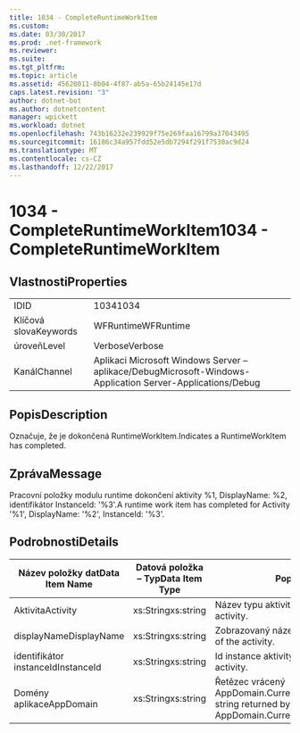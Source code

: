 ```yaml
---
title: 1034 - CompleteRuntimeWorkItem
ms.custom: 
ms.date: 03/30/2017
ms.prod: .net-framework
ms.reviewer: 
ms.suite: 
ms.tgt_pltfrm: 
ms.topic: article
ms.assetid: 45620011-8b04-4f87-ab5a-65b24145e17d
caps.latest.revision: "3"
author: dotnet-bot
ms.author: dotnetcontent
manager: wpickett
ms.workload: dotnet
ms.openlocfilehash: 743b16232e239929f75e269faa16799a37043495
ms.sourcegitcommit: 16186c34a957fdd52e5db7294f291f7530ac9d24
ms.translationtype: MT
ms.contentlocale: cs-CZ
ms.lasthandoff: 12/22/2017
---
```

# <a name="1034---completeruntimeworkitem"></a><span data-ttu-id="47128-102">1034 - CompleteRuntimeWorkItem</span><span class="sxs-lookup"><span data-stu-id="47128-102">1034 - CompleteRuntimeWorkItem</span></span>
## <a name="properties"></a><span data-ttu-id="47128-103">Vlastnosti</span><span class="sxs-lookup"><span data-stu-id="47128-103">Properties</span></span>  
  
|||  
|-|-|  
|<span data-ttu-id="47128-104">ID</span><span class="sxs-lookup"><span data-stu-id="47128-104">ID</span></span>|<span data-ttu-id="47128-105">1034</span><span class="sxs-lookup"><span data-stu-id="47128-105">1034</span></span>|  
|<span data-ttu-id="47128-106">Klíčová slova</span><span class="sxs-lookup"><span data-stu-id="47128-106">Keywords</span></span>|<span data-ttu-id="47128-107">WFRuntime</span><span class="sxs-lookup"><span data-stu-id="47128-107">WFRuntime</span></span>|  
|<span data-ttu-id="47128-108">úroveň</span><span class="sxs-lookup"><span data-stu-id="47128-108">Level</span></span>|<span data-ttu-id="47128-109">Verbose</span><span class="sxs-lookup"><span data-stu-id="47128-109">Verbose</span></span>|  
|<span data-ttu-id="47128-110">Kanál</span><span class="sxs-lookup"><span data-stu-id="47128-110">Channel</span></span>|<span data-ttu-id="47128-111">Aplikaci Microsoft Windows Server – aplikace/Debug</span><span class="sxs-lookup"><span data-stu-id="47128-111">Microsoft-Windows-Application Server-Applications/Debug</span></span>|  
  
## <a name="description"></a><span data-ttu-id="47128-112">Popis</span><span class="sxs-lookup"><span data-stu-id="47128-112">Description</span></span>  
 <span data-ttu-id="47128-113">Označuje, že je dokončená RuntimeWorkItem.</span><span class="sxs-lookup"><span data-stu-id="47128-113">Indicates a RuntimeWorkItem has completed.</span></span>  
  
## <a name="message"></a><span data-ttu-id="47128-114">Zpráva</span><span class="sxs-lookup"><span data-stu-id="47128-114">Message</span></span>  
 <span data-ttu-id="47128-115">Pracovní položky modulu runtime dokončení aktivity %1, DisplayName: %2, identifikátor InstanceId: '%3'.</span><span class="sxs-lookup"><span data-stu-id="47128-115">A runtime work item has completed for Activity '%1', DisplayName: '%2', InstanceId: '%3'.</span></span>  
  
## <a name="details"></a><span data-ttu-id="47128-116">Podrobnosti</span><span class="sxs-lookup"><span data-stu-id="47128-116">Details</span></span>  
  
|<span data-ttu-id="47128-117">Název položky dat</span><span class="sxs-lookup"><span data-stu-id="47128-117">Data Item Name</span></span>|<span data-ttu-id="47128-118">Datová položka – Typ</span><span class="sxs-lookup"><span data-stu-id="47128-118">Data Item Type</span></span>|<span data-ttu-id="47128-119">Popis</span><span class="sxs-lookup"><span data-stu-id="47128-119">Description</span></span>|  
|--------------------|--------------------|-----------------|  
|<span data-ttu-id="47128-120">Aktivita</span><span class="sxs-lookup"><span data-stu-id="47128-120">Activity</span></span>|<span data-ttu-id="47128-121">xs:String</span><span class="sxs-lookup"><span data-stu-id="47128-121">xs:string</span></span>|<span data-ttu-id="47128-122">Název typu aktivity.</span><span class="sxs-lookup"><span data-stu-id="47128-122">The type name of the activity.</span></span>|  
|<span data-ttu-id="47128-123">displayName</span><span class="sxs-lookup"><span data-stu-id="47128-123">DisplayName</span></span>|<span data-ttu-id="47128-124">xs:String</span><span class="sxs-lookup"><span data-stu-id="47128-124">xs:string</span></span>|<span data-ttu-id="47128-125">Zobrazovaný název aktivity.</span><span class="sxs-lookup"><span data-stu-id="47128-125">The display name of the activity.</span></span>|  
|<span data-ttu-id="47128-126">identifikátor instanceId</span><span class="sxs-lookup"><span data-stu-id="47128-126">InstanceId</span></span>|<span data-ttu-id="47128-127">xs:String</span><span class="sxs-lookup"><span data-stu-id="47128-127">xs:string</span></span>|<span data-ttu-id="47128-128">Id instance aktivity.</span><span class="sxs-lookup"><span data-stu-id="47128-128">The instance id of the activity.</span></span>|  
|<span data-ttu-id="47128-129">Domény aplikace</span><span class="sxs-lookup"><span data-stu-id="47128-129">AppDomain</span></span>|<span data-ttu-id="47128-130">xs:String</span><span class="sxs-lookup"><span data-stu-id="47128-130">xs:string</span></span>|<span data-ttu-id="47128-131">Řetězec vrácený AppDomain.CurrentDomain.FriendlyName.</span><span class="sxs-lookup"><span data-stu-id="47128-131">The string returned by AppDomain.CurrentDomain.FriendlyName.</span></span>|
